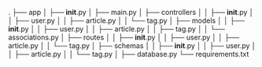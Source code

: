 .
├── app
│   ├── __init__.py
│   ├── main.py
│   ├── controllers
│   │   ├── __init__.py
│   │   ├── user.py
│   │   ├── article.py
│   │   └── tag.py
│   ├── models
│   │   ├── __init__.py
│   │   ├── user.py
│   │   ├── article.py
│   │   ├── tag.py
│   │   └── associations.py
│   ├── routes
│   │   ├── __init__.py
│   │   ├── user.py
│   │   ├── article.py
│   │   └── tag.py
│   ├── schemas
│   │   ├── __init__.py
│   │   ├── user.py
│   │   ├── article.py
│   │   └── tag.py
│   ├── database.py
└── requirements.txt
